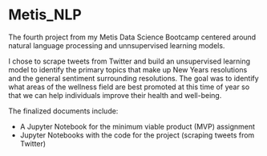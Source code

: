# Metis_NLP

The fourth project from my Metis Data Science Bootcamp centered around natural language processing and unnsupervised learning models.

I chose to scrape tweets from Twitter and build an unsupervised learning model to identify the primary topics that make up New Years resolutions and the general sentiment surrounding resolutions. The goal was to identify what areas of the wellness field are best promoted at this time of year so that we can help individuals improve their health and well-being.

The finalized documents include:
- A Jupyter Notebook for the minimum viable product (MVP) assignment
- Jupyter Notebooks with the code for the project (scraping tweets from Twitter)
